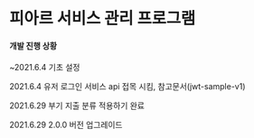 # 피아르 서비스 관리 프로그램

#### 개발 진행 상황
~2021.6.4 기초 설정

2021.6.4 유저 로그인 서비스 api 접목 시킴, 참고문서(jwt-sample-v1)

2021.6.29 부기 지출 분류 적용하기 완료 

2021.6.29 2.0.0 버전 업그레이드